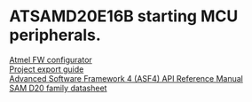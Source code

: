 # ATSAMD20E16B starting MCU peripherals.

[Atmel FW configurator](https://start.atmel.com/#) <br/>
[Project export guide](https://onlinedocs.microchip.com/pr/GUID-4E095027-601A-4343-844F-2034603B4C9C-en-US-4/index.html?GUID-AB6C30C2-90EB-4F75-843D-ED9EC099F76C) <br/>
[Advanced Software Framework 4 (ASF4) API Reference Manual](https://ww1.microchip.com/downloads/en/DeviceDoc/50002633B.pdf) <br/>
[SAM D20 family datasheet](https://ww1.microchip.com/downloads/en/DeviceDoc/SAM-D20-Family-Data-Sheet-DS60001504E.pdf) <br/>